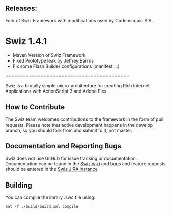 ## Releases:

Fork of Swiz Framework with modifications used by Codeoscopic S.A.

# Swiz 1.4.1

* Maven Version of Swiz Framework
* Fixed Prototype leak by Jeffrey Barrus
* Fix some Flash Builder configurations (manifest,...)

==========================================

Swiz is a brutally simple micro-architecture for creating Rich Internet Applications with ActionScript 3 and Adobe Flex

## How to Contribute

The Swiz team welcomes contributions to the framework in the form of pull requests. Please note that active development happens in the develop branch, so you should fork from and submit to it, not master.

## Documentation and Reporting Bugs

Swiz does not use GitHub for issue tracking or documentation. Documentation can be found in the [Swiz wiki](http://wiki.swizframework.org/) and bugs and feature requests should be entered in the [Swiz JIRA instance](http://bugs.swizframework.org/)

## Building

You can compile the library .swc file using:

	ant -f ./build/build.xml compile